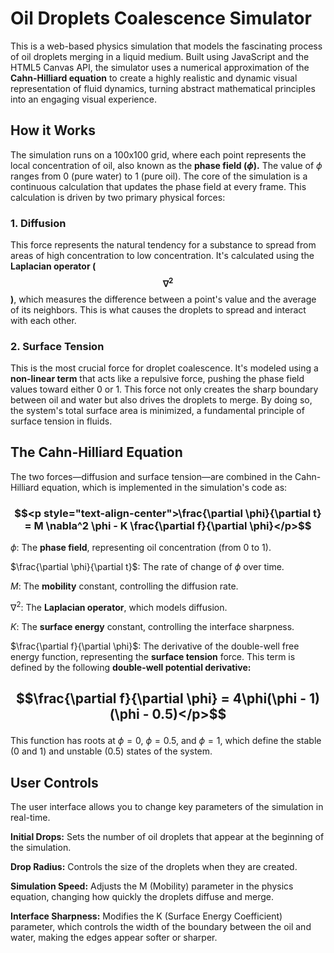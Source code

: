 # Oil Droplets Coalescence Simulator
This is a web-based physics simulation that models the fascinating process of oil droplets merging in a liquid medium. Built using JavaScript and the HTML5 Canvas API, the simulator uses a numerical approximation of the **Cahn-Hilliard equation** to create a highly realistic and dynamic visual representation of fluid dynamics, turning abstract mathematical principles into an engaging visual experience.

## How it Works
The simulation runs on a 100x100 grid, where each point represents the local concentration of oil, also known as the **phase field ($ϕ$).** The value of $ϕ$ ranges from 0 (pure water) to 1 (pure oil).
The core of the simulation is a continuous calculation that updates the phase field at every frame. This calculation is driven by two primary physical forces:

### 1. Diffusion
This force represents the natural tendency for a substance to spread from areas of high concentration to low concentration. It's calculated using the **Laplacian operator ($$∇^2$$)**, which measures the difference between a point's value and the average of its neighbors. This is what causes the droplets to spread and interact with each other.

### 2. Surface Tension
This is the most crucial force for droplet coalescence. It's modeled using a **non-linear term** that acts like a repulsive force, pushing the phase field values toward either 0 or 1. This force not only creates the sharp boundary between oil and water but also drives the droplets to merge. By doing so, the system's total surface area is minimized, a fundamental principle of surface tension in fluids.

## The Cahn-Hilliard Equation
The two forces—diffusion and surface tension—are combined in the Cahn-Hilliard equation, which is implemented in the simulation's code as:

### $$<p style="text-align-center">\frac{\partial \phi}{\partial t} = M \nabla^2 \phi - K \frac{\partial f}{\partial \phi}</p>$$

$\phi$: The **phase field**, representing oil concentration (from 0 to 1).

$\frac{\partial \phi}{\partial t}$: The rate of change of $\phi$ over time.

$M$: The **mobility** constant, controlling the diffusion rate.

$\nabla^2$: The **Laplacian operator**, which models diffusion.

$K$: The **surface energy** constant, controlling the interface sharpness.

$\frac{\partial f}{\partial \phi}$: The derivative of the double-well free energy function, representing the **surface tension** force. This term is defined by the following **double-well potential derivative:**

## <p style="text-align-center">$$\frac{\partial f}{\partial \phi} = 4\phi(\phi - 1)(\phi - 0.5)</p>$$

This function has roots at $\phi = 0$, $\phi = 0.5$, and $\phi = 1$, which define the stable (0 and 1) and unstable (0.5) states of the system.

## User Controls
The user interface allows you to change key parameters of the simulation in real-time.

**Initial Drops:** Sets the number of oil droplets that appear at the beginning of the simulation.

**Drop Radius:** Controls the size of the droplets when they are created.

**Simulation Speed:** Adjusts the M (Mobility) parameter in the physics equation, changing how quickly the droplets diffuse and merge.

**Interface Sharpness:** Modifies the K (Surface Energy Coefficient) parameter, which controls the width of the boundary between the oil and water, making the edges appear softer or sharper.

